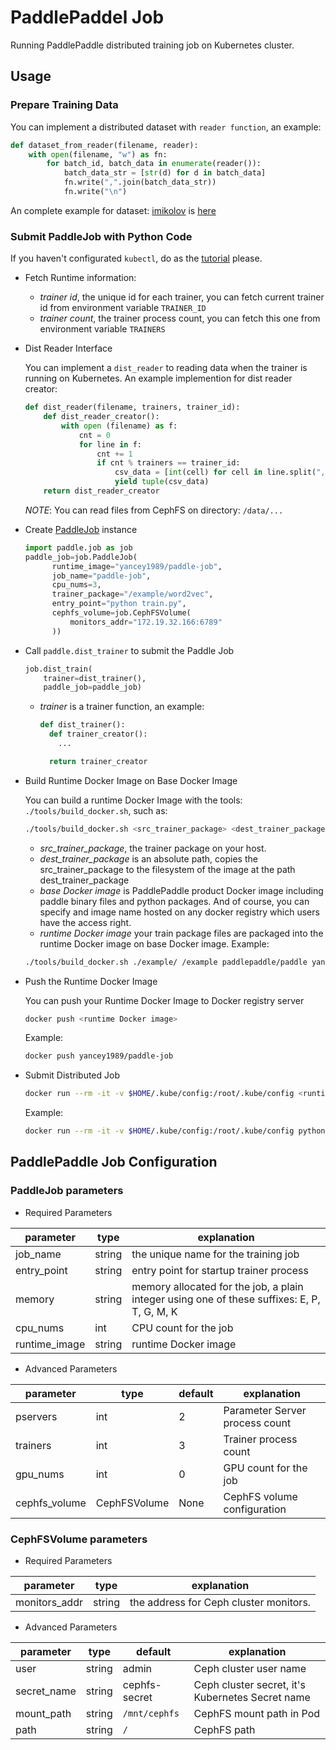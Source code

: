 # PaddlePaddel Job
Running PaddlePaddle distributed training job on Kubernetes cluster.

## Usage
### Prepare Training Data
  You can implement a distributed dataset with `reader function`, an example:
  ```python
  def dataset_from_reader(filename, reader):
      with open(filename, "w") as fn:
          for batch_id, batch_data in enumerate(reader()):
              batch_data_str = [str(d) for d in batch_data]
              fn.write(",".join(batch_data_str))
              fn.write("\n")
  ```
  An complete example for dataset: [imikolov](https://github.com/PaddlePaddle/Paddle/blob/develop/python/paddle/v2/dataset/imikolov.py) is [here](./example/word2vec/prepare.py)

### Submit PaddleJob with Python Code
  If you haven't configurated `kubectl`, do as the [tutorial](https://github.com/k8sp/tutorials/blob/develop/configure_kubectl.md) please.
- Fetch Runtime information:
  - *trainer id*, the unique id for each trainer, you can fetch current trainer id from environment variable `TRAINER_ID`
  - *trainer count*, the trainer process count, you can fetch this one from environment variable `TRAINERS`
- Dist Reader Interface

  You can implement a `dist_reader` to reading data when the trainer is running on Kubernetes.
  An example implemention for dist reader creator:
  ```python
  def dist_reader(filename, trainers, trainer_id):
      def dist_reader_creator():
          with open (filename) as f:
              cnt = 0
              for line in f:
                  cnt += 1
                  if cnt % trainers == trainer_id:
                      csv_data = [int(cell) for cell in line.split(",")]
                      yield tuple(csv_data)
      return dist_reader_creator
  ```
  *NOTE*: You can read files from CephFS on directory: `/data/...`
- Create [PaddleJob](#paddlejob-parameters) instance
  ```python
  import paddle.job as job
  paddle_job=job.PaddleJob(
        runtime_image="yancey1989/paddle-job",
        job_name="paddle-job",
        cpu_nums=3,
        trainer_package="/example/word2vec",
        entry_point="python train.py",
        cephfs_volume=job.CephFSVolume(
            monitors_addr="172.19.32.166:6789"
        ))
  ```
- Call `paddle.dist_trainer` to submit the Paddle Job
  ```python
  job.dist_train(
      trainer=dist_trainer(),
      paddle_job=paddle_job)
  ```
  - *trainer* is a trainer function, an example:
    ```python
    def dist_trainer():
      def trainer_creator():
        ...

      return trainer_creator
    ```

- Build Runtime Docker Image on Base Docker Image

  You can build a runtime Docker Image with the tools: `./tools/build_docker.sh`, such as:
  ```bash
  ./tools/build_docker.sh <src_trainer_package> <dest_trainer_package> <base Docker image> <runtime Docker image>
  ```
  - *src_trainer_package*, the trainer package on your host.
  - *dest_trainer_package* is an absolute path, copies the src_trainer_package to the filesystem of the image at the path dest_trainer_package
  - *base Docker image* is PaddlePaddle product Docker image including paddle binary files and python packages. And of course, you can specify and image name hosted on any docker registry which users have the access right.
  - *runtime Docker image* your train package files are packaged into the runtime Docker image on base Docker image.
  Example:
  ```bash
  ./tools/build_docker.sh ./example/ /example paddlepaddle/paddle yancey1989/paddle-job
  ```
- Push the Runtime Docker Image

  You can push your Runtime Docker Image to Docker registry server
  ```bash
  docker push <runtime Docker image>
  ```
  Example:
  ```bash
  docker push yancey1989/paddle-job
  ```
- Submit Distributed Job

  ```bash
  docker run --rm -it -v $HOME/.kube/config:/root/.kube/config <runtime image name> <entry point>
  ```
  Example:
  ```bash
  docker run --rm -it -v $HOME/.kube/config:/root/.kube/config python /example/train.py
  ```

## PaddlePaddle Job Configuration

### PaddleJob parameters
- Required Parameters

parameter | type | explanation
--- | --- | ---
job_name | string | the unique name for the training job
entry_point | string |entry point for startup trainer process
memory | string | memory allocated for the job, a plain integer using one of these suffixes: E, P, T, G, M, K
cpu_nums | int | CPU count for the job
runtime_image | string | runtime Docker image

- Advanced Parameters

parameter | type | default | explanation
  --- | --- | --- | ---
pservers | int | 2 | Parameter Server process count
trainers | int | 3 | Trainer process count
gpu_nums | int | 0 | GPU count for the job
cephfs_volume| CephFSVolume | None | CephFS volume configuration


### CephFSVolume parameters
- Required Parameters

parameter | type | explanation
--- | --- | ---
monitors_addr | string | the address for Ceph cluster monitors.

- Advanced Parameters

parameter | type | default | explanation
--- | --- | --- | ---
user | string | admin |Ceph cluster user name
secret_name | string | cephfs-secret|Ceph cluster secret, it's Kubernetes Secret name
mount_path | string  | `/mnt/cephfs` |CephFS mount path in Pod
path | string | `/` |CephFS path
